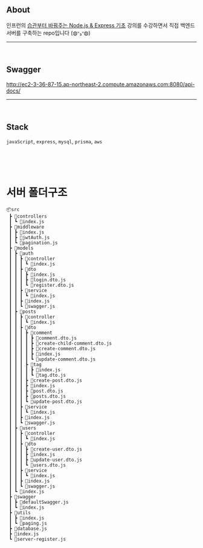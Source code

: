 ## About

인프런의 [습관부터 바꿔주는 Node.js & Express 기초](https://www.inflearn.com/course/%EC%8A%B5%EA%B4%80%EB%B6%80%ED%84%B0-%EB%85%B8%EB%93%9C-%EC%9D%B5%EC%8A%A4%ED%94%84%EB%A0%88%EC%8A%A4-%EA%B8%B0%EC%B4%88/dashboard) 강의를 수강하면서 직접 백엔드 서버를 구축하는 repo입니다 (◍ᐡ₃ᐡ◍)

---

<br>

## Swagger
http://ec2-3-36-87-15.ap-northeast-2.compute.amazonaws.com:8080/api-docs/

---

<br>

## Stack

`javaScript`, `express`, `mysql`, `prisma`, `aws`

<br>

<br>

<br>

# 서버 폴더구조

```
📦src
 ┣ 📂controllers
 ┃ ┗ 📜index.js
 ┣ 📂middleware
 ┃ ┣ 📜index.js
 ┃ ┣ 📜jwtAuth.js
 ┃ ┗ 📜pagination.js
 ┣ 📂models
 ┃ ┣ 📂auth
 ┃ ┃ ┣ 📂controller
 ┃ ┃ ┃ ┗ 📜index.js
 ┃ ┃ ┣ 📂dto
 ┃ ┃ ┃ ┣ 📜index.js
 ┃ ┃ ┃ ┣ 📜login.dto.js
 ┃ ┃ ┃ ┗ 📜register.dto.js
 ┃ ┃ ┣ 📂service
 ┃ ┃ ┃ ┗ 📜index.js
 ┃ ┃ ┣ 📜index.js
 ┃ ┃ ┗ 📜swagger.js
 ┃ ┣ 📂posts
 ┃ ┃ ┣ 📂controller
 ┃ ┃ ┃ ┗ 📜index.js
 ┃ ┃ ┣ 📂dto
 ┃ ┃ ┃ ┣ 📂comment
 ┃ ┃ ┃ ┃ ┣ 📜comment.dto.js
 ┃ ┃ ┃ ┃ ┣ 📜create-child-comment.dto.js
 ┃ ┃ ┃ ┃ ┣ 📜create-comment.dto.js
 ┃ ┃ ┃ ┃ ┣ 📜index.js
 ┃ ┃ ┃ ┃ ┗ 📜update-comment.dto.js
 ┃ ┃ ┃ ┣ 📂tag
 ┃ ┃ ┃ ┃ ┣ 📜index.js
 ┃ ┃ ┃ ┃ ┗ 📜tag.dto.js
 ┃ ┃ ┃ ┣ 📜create-post.dto.js
 ┃ ┃ ┃ ┣ 📜index.js
 ┃ ┃ ┃ ┣ 📜post.dto.js
 ┃ ┃ ┃ ┣ 📜posts.dto.js
 ┃ ┃ ┃ ┗ 📜update-post.dto.js
 ┃ ┃ ┣ 📂service
 ┃ ┃ ┃ ┗ 📜index.js
 ┃ ┃ ┣ 📜index.js
 ┃ ┃ ┗ 📜swagger.js
 ┃ ┣ 📂users
 ┃ ┃ ┣ 📂controller
 ┃ ┃ ┃ ┗ 📜index.js
 ┃ ┃ ┣ 📂dto
 ┃ ┃ ┃ ┣ 📜create-user.dto.js
 ┃ ┃ ┃ ┣ 📜index.js
 ┃ ┃ ┃ ┣ 📜update-user.dto.js
 ┃ ┃ ┃ ┗ 📜users.dto.js
 ┃ ┃ ┣ 📂service
 ┃ ┃ ┃ ┗ 📜index.js
 ┃ ┃ ┣ 📜index.js
 ┃ ┃ ┗ 📜swagger.js
 ┃ ┗ 📜index.js
 ┣ 📂swagger
 ┃ ┣ 📜defaultSwagger.js
 ┃ ┗ 📜index.js
 ┣ 📂utils
 ┃ ┣ 📜index.js
 ┃ ┗ 📜paging.js
 ┣ 📜database.js
 ┣ 📜index.js
 ┗ 📜server-register.js
```
